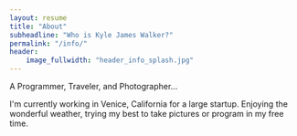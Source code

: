 ```yaml
---
layout: resume
title: "About"
subheadline: "Who is Kyle James Walker?"
permalink: "/info/"
header:
    image_fullwidth: "header_info_splash.jpg"
---
```

A Programmer, Traveler, and Photographer...

I'm currently working in Venice, California for a large startup. Enjoying the
wonderful weather, trying my best to take pictures or program in my free time.
